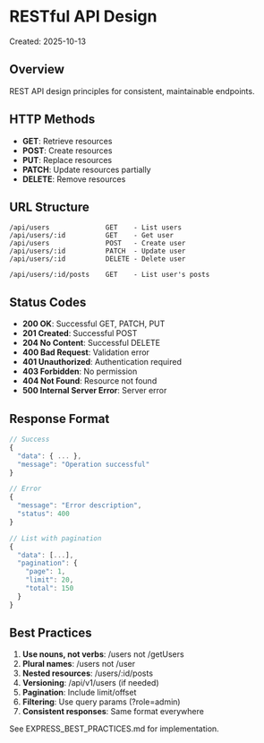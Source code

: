 # RESTful API Design

Created: 2025-10-13

## Overview

REST API design principles for consistent, maintainable endpoints.

## HTTP Methods

- **GET**: Retrieve resources
- **POST**: Create resources
- **PUT**: Replace resources
- **PATCH**: Update resources partially
- **DELETE**: Remove resources

## URL Structure

```
/api/users              GET    - List users
/api/users/:id          GET    - Get user
/api/users              POST   - Create user
/api/users/:id          PATCH  - Update user
/api/users/:id          DELETE - Delete user

/api/users/:id/posts    GET    - List user's posts
```

## Status Codes

- **200 OK**: Successful GET, PATCH, PUT
- **201 Created**: Successful POST
- **204 No Content**: Successful DELETE
- **400 Bad Request**: Validation error
- **401 Unauthorized**: Authentication required
- **403 Forbidden**: No permission
- **404 Not Found**: Resource not found
- **500 Internal Server Error**: Server error

## Response Format

```typescript
// Success
{
  "data": { ... },
  "message": "Operation successful"
}

// Error
{
  "message": "Error description",
  "status": 400
}

// List with pagination
{
  "data": [...],
  "pagination": {
    "page": 1,
    "limit": 20,
    "total": 150
  }
}
```

## Best Practices

1. **Use nouns, not verbs**: /users not /getUsers
2. **Plural names**: /users not /user
3. **Nested resources**: /users/:id/posts
4. **Versioning**: /api/v1/users (if needed)
5. **Pagination**: Include limit/offset
6. **Filtering**: Use query params (?role=admin)
7. **Consistent responses**: Same format everywhere

See EXPRESS_BEST_PRACTICES.md for implementation.
